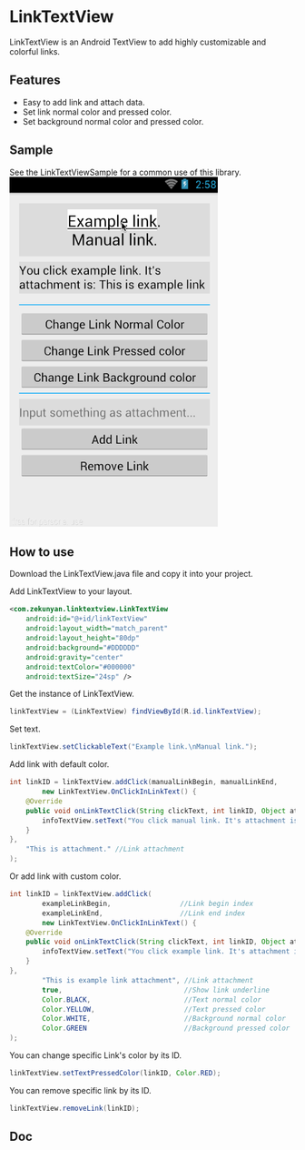 # LinkTextView

LinkTextView is an Android TextView to add highly customizable and colorful links. 

## Features
* Easy to add link and attach data.
* Set link normal color and pressed color.
* Set background normal color and pressed color.

## Sample
See the LinkTextViewSample for a common use of this library.
![image](Gif/LinkTextView_Sample.gif)

## How to use

Download the LinkTextView.java file and copy it into your project.

Add LinkTextView to your layout.
```xml
<com.zekunyan.linktextview.LinkTextView
    android:id="@+id/linkTextView"
    android:layout_width="match_parent"
    android:layout_height="80dp"
    android:background="#DDDDDD"
    android:gravity="center"
    android:textColor="#000000"
    android:textSize="24sp" />
```

Get the instance of LinkTextView.
```java
linkTextView = (LinkTextView) findViewById(R.id.linkTextView);
```

Set text.
```java
linkTextView.setClickableText("Example link.\nManual link.");
```

Add link with default color.
```java
int linkID = linkTextView.addClick(manualLinkBegin, manualLinkEnd,
        new LinkTextView.OnClickInLinkText() {
    @Override
    public void onLinkTextClick(String clickText, int linkID, Object attachment) {
        infoTextView.setText("You click manual link. It's attachment is: " + attachment);
    }
}, 
    "This is attachment." //Link attachment
);
```

Or add link with custom color.
```java
int linkID = linkTextView.addClick(
        exampleLinkBegin,                 //Link begin index
        exampleLinkEnd,                   //Link end index
        new LinkTextView.OnClickInLinkText() {
    @Override
    public void onLinkTextClick(String clickText, int linkID, Object attachment) {
        infoTextView.setText("You click example link. It's attachment is: " + attachment);
    }
},
        "This is example link attachment", //Link attachment
        true,                              //Show link underline
        Color.BLACK,                       //Text normal color
        Color.YELLOW,                      //Text pressed color
        Color.WHITE,                       //Background normal color
        Color.GREEN                        //Background pressed color
);
```

You can change specific Link's color by its ID.
```java
linkTextView.setTextPressedColor(linkID, Color.RED);
```

You can remove specific link by its ID.
```java
linkTextView.removeLink(linkID);
```

## Doc




